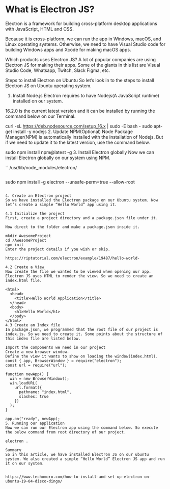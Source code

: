# What is Electron JS?
Electron is a framework for building cross-platform desktop applications with JavaScript, HTML and CSS.


Because it is cross-platform, we can run the app in Windows, macOS, and Linux operating systems. Otherwise, we need to have Visual Studio code for building Windows apps and Xcode for making macOS apps.

Which products uses Electron JS?
A lot of popular companies are using Electron JS for making their apps. Some of the giants in this list are Visual Studio Code, Whatsapp, Twitch, Slack Figma, etc.


Steps to install Electron on Ubuntu
So let’s look in to the steps to install Electron JS on Ubuntu operating system.

1. Install Node.js
Electron requires to have Nodejs(A JavaScript runtime) installed on our system.

16.2.0 is the current latest version and it can be installed by running the command below on our Terminal.

curl -sL https://deb.nodesource.com/setup_16.x | sudo -E bash -
sudo apt-get install -y nodejs
2. Update NPM(Optional)
Node Package Manager(NPM) is automatically installed with the installation of Nodejs. But if we need to update it to the latest version, use the command below.

sudo npm install npm@latest -g
3. Install Electron globally
Now we can install Electron globally on our system using NPM.
 

`` /usr/lib/node_modules/electron/
```
```
sudo npm install -g electron --unsafe-perm=true --allow-root
```

4. Create an Electron project
So we have installed the Electron package on our Ubuntu system. Now let’s create a simple “Hello World” app using it.

4.1 Initialize the project
First, create a project directory and a package.json file under it.

Now direct to the folder and make a package.json inside it.

mkdir AwesomeProject
cd /AwesomeProject
npm init
Enter the project details if you wish or skip.

https://riptutorial.com/electron/example/19487/hello-world-

4.2 Create a View
Now create the file we wanted to be viewed when opening our app. Electron JS uses HTML to render the view. So we need to create an index.html file.

<html>
  <head>
    <title>Hello World Application</title>
  </head>
  <body>
    <h1>Hello World</h1>
  </body>
</html>
4.3 Create an Index file
In package.json, we programmed that the root file of our project is index.js. So we need to create it. Some points about the structure of this index file are listed below.

Import the components we need in our project
Create a new browser window.
Define the view it wants to show on loading the window(index.html).
const { app, BrowserWindow } = require("electron");
const url = require("url");

function newApp() {
  win = new BrowserWindow();
  win.loadURL(
    url.format({
      pathname: "index.html",
      slashes: true
    })
  );
}

app.on("ready", newApp);
5. Running our application
Now we can run our Electron app using the command below. So execute the below command from root directory of our project.

electron .

Summary
So in this article, we have installed Electron JS on our ubuntu system. We also created a simple “Hello World” Electron JS app and run it on our system.


https://www.techomoro.com/how-to-install-and-set-up-electron-on-ubuntu-19-04-disco-dingo/
